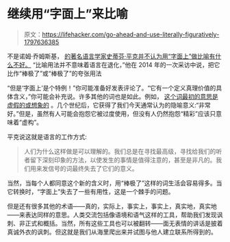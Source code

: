 # 继续用“字面上”来比喻

> 原文：<https://lifehacker.com/go-ahead-and-use-literally-figuratively-1797636385>

不是诺姆·乔姆斯基， [的著名语言学家史蒂芬·平克并不认为用“字面上”做比喻有什么不好。](https://www.theatlantic.com/entertainment/archive/2014/12/steven-pinker-interview/384092/) “比喻用法并不意味着语言在退化，”他在 2014 年的一次采访中说，把它比作“棒极了”或“棒极了”的夸张用法



“但是‘字面上’是个特例！”你可能准备好发表评论了。“它有一个定义真理价值的具体含义，”你可能会补充说。许多其他的词也是如此。例如， [这个词最初的意思是虚假的或想象的](http://www.wordorigins.org/index.php/more/1930/) 。几个世纪后，它获得了我们今天通常认为的隐喻意义:“非常好。”但是，虽然有人可能会抱怨它被过度使用，但没有人仍然抱怨“精彩”应该只意味着“虚构”。

平克说这就是语言的工作方式:

> 人们为什么这样做是可以理解的。我们总是在寻找最高级，寻找给我们的听者留下深刻印象的方法，以使发生的事情是值得注意的，甚至是非凡的。我们用来发信号的词最终失去了它们的意义。

当然，当每个人都同意这个新的含义时，用“棒极了”这样的词生活会容易得多。当它转换时，“字面上”失去了一些有用性，这是一个棘手的问题。

但是还有很多其他的术语——真的，实际上，事实上，事实上，真实地，真实地——来表达同样的意思。人类交流包括像语境和语气这样的工具，帮助我们发现讽刺、非正式和概括。当然，所有这些工具也可以被翻转——面无表情的讲话是披着真诚外衣的讽刺。但这就是我们从海里爬出来并试图与他人建立联系所得到的。